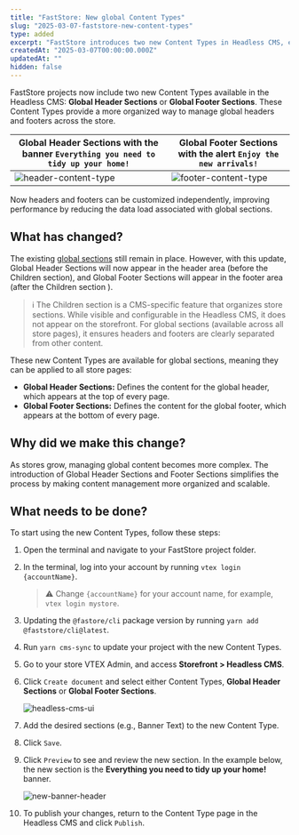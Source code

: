 ```yaml
---
title: "FastStore: New global Content Types"
slug: "2025-03-07-faststore-new-content-types"
type: added
excerpt: "FastStore introduces two new Content Types in Headless CMS, enabling better organization and scalability for headers and footers across all store pages."
createdAt: "2025-03-07T00:00:00.000Z"
updatedAt: ""
hidden: false
---
```


FastStore projects now include two new Content Types available in the Headless CMS: **Global Header Sections** or **Global Footer Sections**. These Content Types provide a more organized way to manage global headers and footers across the store.

| Global Header Sections with the banner `Everything you need to tidy up your home!` | Global Footer Sections with the alert `Enjoy the new arrivals!` |
| -------------------------------- | ------------------------------ |
|  ![header-content-type](https://vtexhelp.vtexassets.com/assets/docs/src/new-section___861ccac1997461c0e5a7fd06bd460cb0.png)  |    ![footer-content-type](https://vtexhelp.vtexassets.com/assets/docs/src/new-section-footer___568b53489a6345f82ce8089dab53f16a.png) |

Now headers and footers can be customized independently, improving performance by reducing the data load associated with global sections.

## What has changed?

The existing [global sections](https://docs.google.com/document/d/1im0qARU2cy8VBOhgNYUQKHSbAnqvcV_Osl0tr2ThIEc/edit?tab=t.0) still remain in place. However, with this update, Global Header Sections will now appear in the header area (before the Children section), and Global Footer Sections will appear in the footer area (after the Children section ).

> ℹ The Children section is a CMS-specific feature that organizes store sections. While visible and configurable in the Headless CMS, it does not appear on the storefront. For global sections (available across all store pages), it ensures headers and footers are clearly separated from other content.

These new Content Types are available for global sections, meaning they can be applied to all store pages:

- **Global Header Sections:** Defines the content for the global header, which appears at the top of every page.
- **Global Footer Sections:** Defines the content for the global footer, which appears at the bottom of every page.

## Why did we make this change?

As stores grow, managing global content becomes more complex. The introduction of Global Header Sections and Footer Sections simplifies the process by making content management more organized and scalable.

## What needs to be done?

To start using the new Content Types, follow these steps:

1. Open the terminal and navigate to your FastStore project folder.
2. In the terminal, log into your account by running `vtex login {accountName}`.

    > ⚠ Change `{accountName}` for your account name, for example, `vtex login mystore`.

3. Updating the `@fastore/cli` package version by running `yarn add @faststore/cli@latest`.
4. Run `yarn cms-sync` to update your project with the new Content Types.
5. Go to your store VTEX Admin, and access **Storefront > Headless CMS**.
6. Click `Create document` and select either Content Types, **Global Header Sections** or **Global Footer Sections**.

    ![headless-cms-ui](https://vtexhelp.vtexassets.com/assets/docs/src/new-content-types___f6dfa0fbca91bc23f88a6f022a686596.gif)

7. Add the desired sections (e.g., Banner Text) to the new Content Type.
8. Click `Save`.
9. Click `Preview` to see and review the new section. In the example below, the new section is the **Everything you need to tidy up your home!** banner.

    ![new-banner-header](https://vtexhelp.vtexassets.com/assets/docs/src/new-section___861ccac1997461c0e5a7fd06bd460cb0.png)

10. To publish your changes, return to the Content Type page in the Headless CMS and click `Publish`.
